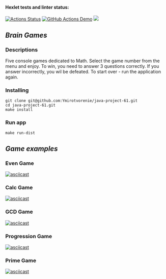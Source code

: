 #### Hexlet tests and linter status:
[![Actions Status](https://github.com/Ymirotvorenie/java-project-61/actions/workflows/hexlet-check.yml/badge.svg)](https://github.com/Ymirotvorenie/java-project-61/actions) [![GitHub Actions Demo](https://github.com/Ymirotvorenie/java-project-61/actions/workflows/github-actions-demo.yml/badge.svg)](https://github.com/Ymirotvorenie/java-project-61/actions/workflows/github-actions-demo.yml) <a href="https://codeclimate.com/github/Ymirotvorenie/java-project-61/maintainability"><img src="https://api.codeclimate.com/v1/badges/3c72ccc2f1c80d008a89/maintainability" /></a>

## ***Brain Games***

### **Descriptions**
Five console games dedicated to Math. Select the game number from the menu and enjoy. 
To win, you need to answer 3 questions correctly. If you answer incorrectly,
you wil be defeated. To start over - run the application again.

### **Installing**
```
git clone git@github.com:Ymirotvorenie/java-project-61.git
cd java-project-61.git
make install
```
### **Run app**
```
make run-dist
```

## ***Game examples***
### **Even Game**
[![asciicast](https://asciinema.org/a/oo3IRxq1FljkL9mnIejde1QWg.svg)](https://asciinema.org/a/oo3IRxq1FljkL9mnIejde1QWg)

### **Calc Game**
[![asciicast](https://asciinema.org/a/8stcVV6D5IKiOsZQRuXtUCsRx.svg)](https://asciinema.org/a/8stcVV6D5IKiOsZQRuXtUCsRx)


### **GCD Game**

[![asciicast](https://asciinema.org/a/Gkxvr4Yfy7VJl8hocRlYf8IPC.svg)](https://asciinema.org/a/Gkxvr4Yfy7VJl8hocRlYf8IPC)


### **Progression Game**

[![asciicast](https://asciinema.org/a/OTvlrOJrlcIaj7u1mwSikjgTO.svg)](https://asciinema.org/a/OTvlrOJrlcIaj7u1mwSikjgTO)


### **Prime Game**

[![asciicast](https://asciinema.org/a/VCI8TXAEPtOiObVuZWPJl8l2N.svg)](https://asciinema.org/a/VCI8TXAEPtOiObVuZWPJl8l2N)

